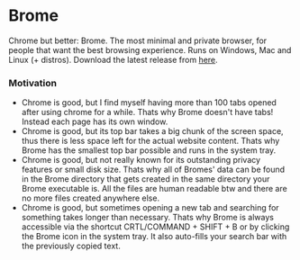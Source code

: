 # Brome
Chrome but better: Brome. The most minimal and private browser, for people that want
the best browsing experience. Runs on Windows, Mac and Linux (+ distros). 
Download the latest release from [here](https://github.com/Osiris-Team/Brome/releases/latest).

### Motivation
- Chrome is good, but I find myself having more than 100 tabs opened after using chrome for
a while. Thats why Brome doesn't have tabs! Instead each page has its own window.
- Chrome is good, but its top bar takes a big chunk of the screen space, thus there is less space left for the actual
website content. Thats why Brome has the smallest top bar possible and runs in the system tray.
- Chrome is good, but not really known for its outstanding privacy features or small disk size.
 Thats why all of Bromes' data can be found in the Brome directory that gets created in the same directory your Brome executable is. All the files are human readable btw and there are no more files created anywhere else. 
- Chrome is good, but sometimes opening a new tab and searching for something takes longer than necessary. Thats why
Brome is always accessible via the shortcut CRTL/COMMAND + SHIFT + B or by clicking the Brome icon in the system tray.
It also auto-fills your search bar with the previously copied text.
